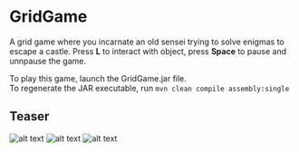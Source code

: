 # GridGame
A grid game where you incarnate an old sensei trying to solve enigmas to escape a castle.
Press **L** to interact with object, press **Space** to pause and unnpause the game.

To play this game, launch the GridGame.jar file.  
To regenerate the JAR executable, run ```mvn clean compile assembly:single```

## Teaser

![alt text](https://github.com/Squalene/GridGame/tree/main/images/LevelSelector.png)
![alt text](https://github.com/Squalene/GridGame/tree/main/images/OpenSpace.png)
![alt text](https://github.com/Squalene/GridGame/tree/main/images/Labyrinth.png)
